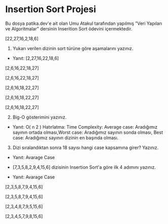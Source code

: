 # Insertion Sort Projesi
Bu dosya patika.dev'e ait olan Umu Atakul tarafından yapılmış "Veri Yapıları ve Algoritmalar" dersinin Inserition Sort ödevini içermektedir.

[22,27,16,2,18,6]

1. Yukarı verilen dizinin sort türüne göre aşamalarını yazınız.
* Yanıt:
[2,27,16,22,18,6]

[2,6,16,22,18,27]

[2,6,16,22,18,27]

[2,6,16,18,22,27]

[2,6,16,18,22,27]

[2,6,16,18,22,27]

2. Big-O gösterimini yazınız.
* Yanıt: O(
n
2
)
Hatırlatma: Time Complexity: Average case: Aradığımız sayının ortada olması,Worst case: Aradığımız sayının sonda olması, Best case: Aradığımız sayının dizinin en başında olması.

3. Dizi sıralandıktan sonra 18 sayısı hangi case kapsamına girer? Yazınız.
* Yanıt: Avarage Case
* [7,3,5,8,2,9,4,15,6] dizisinin Insertion Sort'a göre ilk 4 adımını yazınız.

* Yanıt: Avarage Case

[2,3,5,8,7,9,4,15,6]

[2,3,5,8,7,9,4,15,6]

[2,3,4,8,7,9,5,15,6]

[2,3,4,5,7,9,8,15,6]
